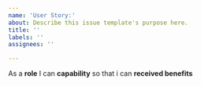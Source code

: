 ```yaml
---
name: 'User Story:'
about: Describe this issue template's purpose here.
title: ''
labels: ''
assignees: ''

---
```


As a **role** I can **capability** so that i can **received benefits**
